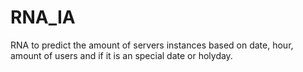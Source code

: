 # RNA_IA
RNA to predict the amount of servers instances based on date, hour, amount of users and if it is an special date or holyday. 
